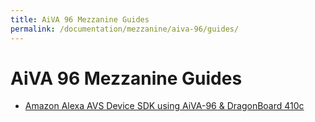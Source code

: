 ```yaml
---
title: AiVA 96 Mezzanine Guides
permalink: /documentation/mezzanine/aiva-96/guides/
---
```


# AiVA 96 Mezzanine Guides

- [Amazon Alexa AVS Device SDK using AiVA-96 & DragonBoard 410c](https://github.com/wizeiot/aiva-96-avs-device-sdk)